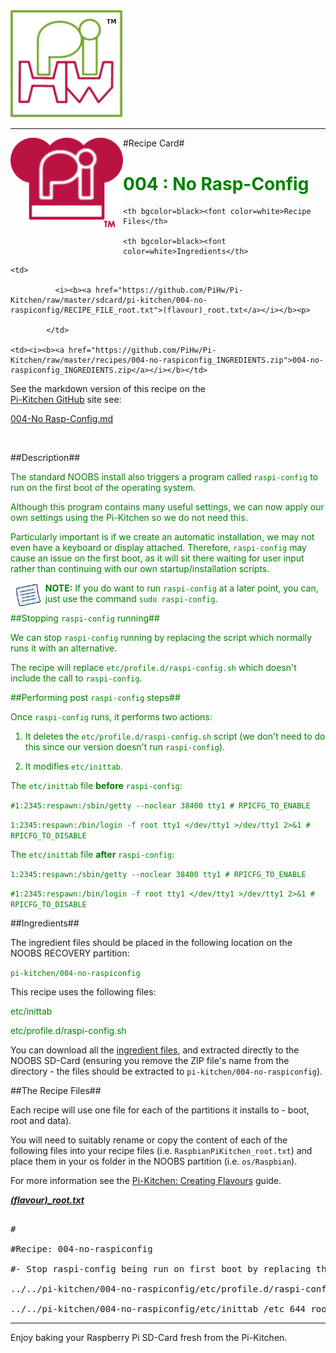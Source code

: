 <!-- How to use comments in these files -->

<!-- ---------------------------------- -->

<!--Comments have been put in this file so that they can be customised for a range of workshops and uses.



[How to customise the Markdown documents](CustomMarkdown.md)-->



























<img src="https://raw.githubusercontent.com/PiHw/Pi-Kitchen/master/markdown_source/markdown/img/pihwlogotm.png" width=180 />

<hr>



<img style="float:left" src="https://raw.githubusercontent.com/PiHw/Pi-Kitchen/master/markdown_source/markdown/img/PiKitchenRecipe.png" width=180 />

#Recipe Card#



<font color = GREEN>

<h1>004 : No Rasp-Config</h1>

</font>



<table style="width:35%" align="right" >

  <tr>

    <th bgcolor=black><font color=white>Recipe Files</th>

    <th bgcolor=black><font color=white>Ingredients</th>

  </tr>

  <tr>

    <td>

              <i><b><a href="https://github.com/PiHw/Pi-Kitchen/raw/master/sdcard/pi-kitchen/004-no-raspiconfig/RECIPE_FILE_root.txt">(flavour)_root.txt</a></i></b><p>

            </td>		

    <td><i><b><a href="https://github.com/PiHw/Pi-Kitchen/raw/master/recipes/004-no-raspiconfig_INGREDIENTS.zip">004-no-raspiconfig_INGREDIENTS.zip</a></i></b></td>

  </tr>

</table>





See the markdown version of this recipe on the <a href="https://github.com/PiHw/Pi-Kitchen">Pi-Kitchen GitHub</a> site see:

<a href="https://github.com/PiHw/Pi-Kitchen/blob/master/recipes/004-no-raspiconfig_RECIPE_CARD.md">004-No Rasp-Config.md</a>



<br>





##Description##

<font color = GREEN>

<!--<p> Moved description from RECIPE_CARD.txt to README.md file-->

The standard NOOBS install also triggers a program called `raspi-config` to run on the first boot of the operating system.



Although this program contains many useful settings, we can now apply our own settings using the Pi-Kitchen so we do not need this.  



Particularly important is if we create an automatic installation, we may not even have a keyboard or display attached.  Therefore, `raspi-config` may cause an issue on the first boot, as it will sit there waiting for user input rather than continuing with our own startup/installation scripts.



<img style="float:left" src="https://raw.githubusercontent.com/PiHw/Pi-Kitchen/master/markdown_source/markdown/img/note.png" height=40/>

<b>NOTE:</b> If you do want to run `raspi-config` at a later point, you can, just use the command `sudo raspi-config`.



##Stopping `raspi-config` running##

We can stop `raspi-config` running by replacing the script which normally runs it with an alternative.



The recipe will replace `etc/profile.d/raspi-config.sh` which doesn't include the call to `raspi-config`.



##Performing post `raspi-config` steps##

Once `raspi-config` runs, it performs two actions:



1. It deletes the `etc/profile.d/raspi-config.sh` script (we don't need to do this since our version doesn't run `raspi-config`).

2. It modifies `etc/inittab`.



The `etc/inittab` file **before** `raspi-config`:

`#1:2345:respawn:/sbin/getty --noclear 38400 tty1 # RPICFG_TO_ENABLE`

`1:2345:respawn:/bin/login -f root tty1 </dev/tty1 >/dev/tty1 2>&1 # RPICFG_TO_DISABLE`



The `etc/inittab` file **after** `raspi-config`:

`1:2345:respawn:/sbin/getty --noclear 38400 tty1 # RPICFG_TO_ENABLE`

`#1:2345:respawn:/bin/login -f root tty1 </dev/tty1 >/dev/tty1 2>&1 # RPICFG_TO_DISABLE`



</font>





##Ingredients##

The ingredient files should be placed in the following location on the NOOBS RECOVERY partition:<p>



<font color = GREEN>

<code>pi-kitchen/004-no-raspiconfig</code><p>

</font>



This recipe uses the following files:<p>

<font color = GREEN>

etc/inittab<p> etc/profile.d/raspi-config.sh<p><p>

</font>





You can download all the <a href="https://github.com/PiHw/Pi-Kitchen/raw/master/recipes/004-no-raspiconfig_INGREDIENTS.zip">ingredient files</a>, and extracted directly to the NOOBS SD-Card (ensuring you remove the ZIP file's name from the directory - the files should be extracted to <code>pi-kitchen/004-no-raspiconfig</code>).<p>



##The Recipe Files##

Each recipe will use one file for each of the partitions it installs to - boot, root and data).<p>





You will need to suitably rename or copy the content of each of the following files into your recipe files (i.e. <code>RaspbianPiKitchen_root.txt</code>) and place them in your os folder in the NOOBS partition (i.e. <code>os/Raspbian</code>).<p>



For more information see the <a href="http://pihw.wordpress.com/guides/pi-kitchen/creatingflavours">Pi-Kitchen: Creating Flavours</a> guide.<p>





<i><b><a href="https://github.com/PiHw/Pi-Kitchen/raw/master/sdcard/pi-kitchen/004-no-raspiconfig/RECIPE_FILE_root.txt">(flavour)_root.txt</a></i></b>

<pre>

#

#Recipe: 004-no-raspiconfig

#- Stop raspi-config being run on first boot by replacing the defaults file

../../pi-kitchen/004-no-raspiconfig/etc/profile.d/raspi-config.sh /etc/profile.d # root root

../../pi-kitchen/004-no-raspiconfig/etc/inittab /etc 644 root root</pre>







<hr>



Enjoy baking your Raspberry Pi SD-Card fresh from the Pi-Kitchen.<p>



<!--========================END FILE================-->

